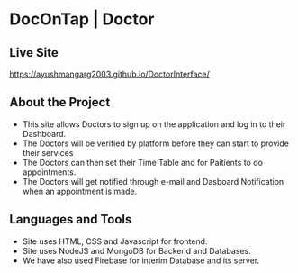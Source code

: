 # DocOnTap | Doctor

## Live Site

https://ayushmangarg2003.github.io/DoctorInterface/

## About the Project

- This site allows Doctors to sign up on the application and log in to their Dashboard.
- The Doctors will be verified by platform before they can start to provide their services
- The Doctors can then set their Time Table and for Paitients to do appointments.
- The Doctors will get notified through e-mail and Dasboard Notification when an appointment is made.

## Languages and Tools

- Site uses HTML, CSS and Javascript for frontend.
- Site uses NodeJS and MongoDB for Backend and Databases.
- We have also used Firebase for interim Database and its server.



